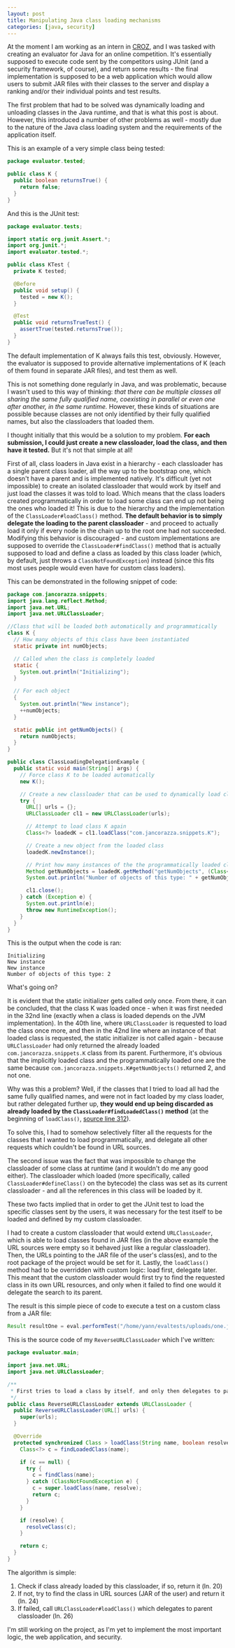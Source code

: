 ```yaml
---
layout: post
title: Manipulating Java class loading mechanisms
categories: [java, security]
---
```



At the moment I am working as an intern in [CROZ](http://www.croz.net/), and I was tasked with creating an evaluator for Java for an online competition. It's essentially supposed to execute code sent by the competitors using JUnit (and a security framework, of course), and return some results - the final implementation is supposed to be a web application which would allow users to submit JAR files with their classes to the server and display a ranking and/or their individual points and test results.

The first problem that had to be solved was dynamically loading and unloading classes in the Java runtime, and that is what this post is about. However, this introduced a number of other problems as well - mostly due to the nature of the Java class loading system and the requirements of the application itself.

This is an example of a very simple class being tested:

```java
package evaluator.tested;

public class K {
  public boolean returnsTrue() {
    return false;
  }
}
```

And this is the JUnit test:

```java
package evaluator.tests;

import static org.junit.Assert.*;
import org.junit.*;
import evaluator.tested.*;

public class KTest {
  private K tested;

  @Before
  public void setup() {
    tested = new K();
  }

  @Test
  public void returnsTrueTest() {
    assertTrue(tested.returnsTrue());
  }
}
```

The default implementation of K always fails this test, obviously. However, the evaluator is supposed to provide alternative implementations of K (each of them found in separate JAR files), and test them as well.

This is not something done regularly in Java, and was problematic, because I wasn't used to this way of thinking: *that there can be multiple classes all sharing the same fully qualified name, coexisting in parallel or even one after another, in the same runtime.* However, these kinds of situations are possible because classes are not only identified by their fully qualified names, but also the classloaders that loaded them.

I thought initially that this would be a solution to my problem. **For each submission, I could just create a new classloader, load the class, and then have it tested.** But it's not that simple at all!

First of all, class loaders in Java exist in a hierarchy - each classloader has a single parent class loader, all the way up to the bootstrap one, which doesn't have a parent and is implemented natively. It's difficult (yet not impossible) to create an isolated classloader that would work by itself and just load the classes it was told to load. Which means that the class loaders created programmatically in order to load some class can end up not being the ones who loaded it! This is due to the hierarchy and the implementation of the `ClassLoader#loadClass()` method. **The default behavior is to simply delegate the loading to the parent classloader** - and proceed to actually load it only if every node in the chain up to the root one had not succeeded. Modifying this behavior is discouraged - and custom implementations are supposed to override the `ClassLoader#findClass()` method that is actually supposed to load and define a class as loaded by this class loader (which, by default, just throws a `ClassNotFoundException`) instead (since this fits most uses people would even have for custom class loaders).

This can be demonstrated in the following snippet of code:

```java
package com.jancorazza.snippets;
import java.lang.reflect.Method;
import java.net.URL;
import java.net.URLClassLoader;

//Class that will be loaded both automatically and programmatically
class K {
  // How many objects of this class have been instantiated
  static private int numObjects;

  // Called when the class is completely loaded
  static {
    System.out.println("Initializing");
  }

  // For each object
  {
    System.out.println("New instance");
    ++numObjects;
  }

  static public int getNumObjects() {
    return numObjects;
  }
}

public class ClassLoadingDelegationExample {
  public static void main(String[] args) {
    // Force class K to be loaded automatically
    new K();

    // Create a new classloader that can be used to dynamically load classes
    try {
      URL[] urls = {};
      URLClassLoader cl1 = new URLClassLoader(urls);

      // Attempt to load class K again
      Class<?> loadedK = cl1.loadClass("com.jancorazza.snippets.K");

      // Create a new object from the loaded class
      loadedK.newInstance();

      // Print how many instances of the the programmatically loaded class have been instantiated
      Method getNumObjects = loadedK.getMethod("getNumObjects", (Class<?> []) null);
      System.out.println("Number of objects of this type: " + getNumObjects.invoke(null, (Object[]) null));

      cl1.close();
    } catch (Exception e) {
      System.out.println(e);
      throw new RuntimeException();
    }
  }
}
```

This is the output when the code is ran:

```
Initializing
New instance
New instance
Number of objects of this type: 2
```

What's going on?

It is evident that the static initializer gets called only once. From there, it can be concluded, that the class K was loaded once - when it was first needed in the 32nd line (exactly when a class is loaded depends on the JVM implementation). In the 40th line, where `URLClassLoader` is requested to load the class once more, and then in the 42nd line where an instance of that loaded class is requested, the static initializer is not called again - because `URLClassLoader` had only returned the already loaded `com.jancorazza.snippets.K` class from its parent. Furthermore, it's obvious that the implicitly loaded class and the programmatically loaded one are the same because `com.jancorazza.snippets.K#getNumObjects()` returned 2, and not one.

Why was this a problem? Well, if the classes that I tried to load all had the same fully qualified names, and were not in fact loaded by my class loader, but rather delegated further up, **they would end up being discarded as already loaded by the `ClassLoader#findLoadedClass()` method** (at the beginning of `loadClass()`, [source line 312](http://grepcode.com/file/repository.grepcode.com/java/root/jdk/openjdk/6-b14/java/lang/ClassLoader.java#ClassLoader.loadClass%28java.lang.String%2Cboolean%29)).

To solve this, I had to somehow selectively filter all the requests for the classes that I wanted to load programmatically, and delegate all other requests which couldn't be found in URL sources.

The second issue was the fact that was impossible to change the classloader of some class at runtime (and it wouldn't do me any good either). The classloader which loaded (more specifically, called `ClassLoader#defineClass()` on the bytecode) the class was set as its current classloader - and all the references in this class will be loaded by it.

These two facts implied that in order to get the JUnit test to load the specific classes sent by the users, it was necessary for the test itself to be loaded and defined by my custom classloader.

I had to create a custom classloader that would extend `URLClassLoader`, which is able to load classes found in JAR files (in the above example the URL sources were empty so it behaved just like a regular classloader). Then, the URLs pointing to the JAR file of the user's class(es), and to the root package of the project would be set for it. Lastly, the `loadClass()` method had to be overridden with custom logic: load first, delegate later. This meant that the custom classloader would first try to find the requested class in its own URL resources, and only when it failed to find one would it delegate the search to its parent.

The result is this simple piece of code to execute a test on a custom class from a JAR file:

```java
Result resultOne = eval.performTest("/home/yann/evaltests/uploads/one.jar", "evaluator.tests.KTest");
```

This is the source code of my `ReverseURLClassLoader` which I've written:

```java
package evaluator.main;

import java.net.URL;
import java.net.URLClassLoader;

/**
 * First tries to load a class by itself, and only then delegates to parent.
 */
public class ReverseURLClassLoader extends URLClassLoader {
  public ReverseURLClassLoader(URL[] urls) {
    super(urls);
  }

  @Override
  protected synchronized Class > loadClass(String name, boolean resolve) throws ClassNotFoundException {
    Class<?> c = findLoadedClass(name);

    if (c == null) {
      try {
        c = findClass(name);
      } catch (ClassNotFoundException e) {
        c = super.loadClass(name, resolve);
        return c;
      }
    }

    if (resolve) {
      resolveClass(c);
    }

    return c;
  }
}
```

The algorithm is simple:

1. Check if class already loaded by this classloader, if so, return it (ln. 20)
2. If not, try to find the class in URL sources (JAR of the user) and return it (ln. 24)
3. If failed, call `URLClassLoader#loadClass()` which delegates to parent classloader (ln. 26)

I'm still working on the project, as I'm yet to implement the most important logic, the web application, and security.
